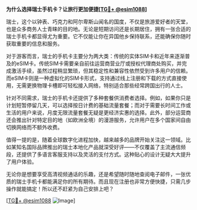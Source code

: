 **为什么选择瑞士手机卡？让旅行更加便捷[[TG💪+ @esim1088](https://t.me/s/esim1088)]**

瑞士，这个以钟表、巧克力和阿尔卑斯山闻名的国度，不仅是旅游爱好者的天堂，也是众多商务人士青睐的目的地。无论是短期访问还是长期居住，拥有一张合适的瑞士手机卡都显得尤为重要。它不仅能让你在异国他乡保持联系，还能确保你随时获取重要的信息和服务。

对于游客而言，瑞士的手机卡主要分为两大类：传统的实体SIM卡和近年来逐渐普及的eSIM卡。传统SIM卡需要亲自前往运营商营业厅或授权代理商处购买，并完成激活手续，虽然过程稍显繁琐，但其稳定性和兼容性依然受到许多用户的信赖。而eSIM卡则是一种虚拟化的SIM卡形式，支持通过线上注册和下载的方式直接使用，无需更换物理卡槽即可轻松接入网络，特别适合那些经常跨国出行的人士。

针对不同需求，瑞士的手机卡还提供了多种套餐供消费者选择。例如，如果你只是计划短暂停留几天，可以选择按日计费的基础流量套餐；而对于需要长时间工作或生活的用户来说，月度无限流量套餐无疑是更经济实惠的选择。此外，部分运营商还会推出针对特定目的地（如欧洲全境）的漫游服务，允许用户在多个国家间自由切换网络而不额外收费。

值得一提的是，随着全球数字化进程加快，越来越多的品牌开始关注这一领域。比如某知名国际品牌推出的瑞士本地化产品就深受好评——不仅覆盖了主流通信频段，还提供了多语言客服支持以及灵活的支付方式。这种贴心的设计无疑大大提升了用户体验。

无论你是想要享受高清视频通话的乐趣，还是希望随时随地查阅电子邮件，一张优质的瑞士手机卡都能满足你的所有期待。而且现在注册也非常方便快捷，只需几步操作就能搞定！所以还不赶紧为自己安排上吧？

[[TG💪+ @esim1088](https://t.me/s/esim1088) ![Image](https://i.postimg.cc/4NQfJmqS/Snipaste-2025-05-13-00-14-12.png)]